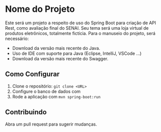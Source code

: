 # Nome do Projeto  
Este será um projeto a respeito de uso do Spring Boot para criação de API Rest, como avaliação final do SENAI. Seu tema será uma loja virtual de produtos eletrônicos, totalmente fictícia.
Para o manuseio do projeto, será necessário:
- Download da versão mais recente do Java.
- Uso de IDE com suporte para Java (Eclipse, IntelliJ, VSCode ...)
- Download da versão mais recente do Swagger.

## Como Configurar  
1. Clone o repositório: `git clone <URL>`  
2. Configure o banco de dados com 
3. Rode a aplicação com `mvn spring-boot:run`  

## Contribuindo  
Abra um pull request para sugerir mudanças.  
